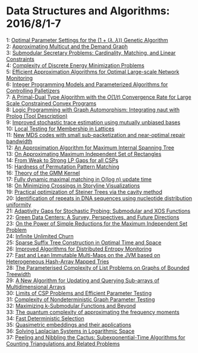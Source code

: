 # Data Structures and Algorithms: 2016/8/1-7  
1: [Optimal Parameter Settings for the $(1+(\lambda, \lambda))$ Genetic  Algorithm](https://doi.org/10.48550/arXiv.1604.01088)  
2: [Approximating Multicut and the Demand Graph](https://doi.org/10.48550/arXiv.1607.07200)  
3: [Submodular Secretary Problems: Cardinality, Matching, and Linear  Constraints](https://doi.org/10.48550/arXiv.1607.08805)  
4: [Complexity of Discrete Energy Minimization Problems](https://doi.org/10.48550/arXiv.1607.08905)  
5: [Efficient Approximation Algorithms for Optimal Large-scale Network  Monitoring](https://doi.org/10.48550/arXiv.1203.0543)  
6: [Integer Programming Models and Parameterized Algorithms for Controlling  Palletizers](https://doi.org/10.48550/arXiv.1509.07278)  
7: [A Primal-Dual Type Algorithm with the $O(1/t)$ Convergence Rate for  Large Scale Constrained Convex Programs](https://doi.org/10.48550/arXiv.1604.02216)  
8: [Logic Programming with Graph Automorphism: Integrating naut with Prolog  (Tool Description)](https://doi.org/10.48550/arXiv.1607.04829)  
9: [Improved stochastic trace estimation using mutually unbiased bases](https://doi.org/10.48550/arXiv.1608.00117)  
10: [Local Testing for Membership in Lattices](https://doi.org/10.48550/arXiv.1608.00180)  
11: [New MDS codes with small sub-packetization and near-optimal repair  bandwidth](https://doi.org/10.48550/arXiv.1608.00191)  
12: [An Approximation Algorithm for Maximum Internal Spanning Tree](https://doi.org/10.48550/arXiv.1608.00196)  
13: [On Approximating Maximum Independent Set of Rectangles](https://doi.org/10.48550/arXiv.1608.00271)  
14: [From Weak to Strong LP Gaps for all CSPs](https://doi.org/10.48550/arXiv.1608.00497)  
15: [Hardness of Permutation Pattern Matching](https://doi.org/10.48550/arXiv.1608.00529)  
16: [Theory of the GMM Kernel](https://doi.org/10.48550/arXiv.1608.00550)  
17: [Fully dynamic maximal matching in O(log n) update time](https://doi.org/10.48550/arXiv.1103.1109)  
18: [On Minimizing Crossings in Storyline Visualizations](https://doi.org/10.48550/arXiv.1509.00442)  
19: [Practical optimization of Steiner Trees via the cavity method](https://doi.org/10.48550/arXiv.1607.03866)  
20: [Identification of repeats in DNA sequences using nucleotide distribution  uniformity](https://doi.org/10.48550/arXiv.1608.00567)  
21: [Adaptivity Gaps for Stochastic Probing: Submodular and XOS Functions](https://doi.org/10.48550/arXiv.1608.00673)  
22: [Green Data Centers: A Survey, Perspectives, and Future Directions](https://doi.org/10.48550/arXiv.1608.00687)  
23: [On the Power of Simple Reductions for the Maximum Independent Set  Problem](https://doi.org/10.48550/arXiv.1608.00724)  
24: [Infinite Unlimited Churn](https://doi.org/10.48550/arXiv.1608.00726)  
25: [Sparse Suffix Tree Construction in Optimal Time and Space](https://doi.org/10.48550/arXiv.1608.00865)  
26: [Improved Algorithms for Distributed Entropy Monitoring](https://doi.org/10.48550/arXiv.1409.4843)  
27: [Fast and Lean Immutable Multi-Maps on the JVM based on Heterogeneous  Hash-Array Mapped Tries](https://doi.org/10.48550/arXiv.1608.01036)  
28: [The Parameterised Complexity of List Problems on Graphs of Bounded  Treewidth](https://doi.org/10.48550/arXiv.1110.4077)  
29: [A New Algorithm for Updating and Querying Sub-arrays of Multidimensional  Arrays](https://doi.org/10.48550/arXiv.1311.6093)  
30: [Limits of CSP Problems and Efficient Parameter Testing](https://doi.org/10.48550/arXiv.1406.3514)  
31: [Complexity of Nondeterministic Graph Parameter Testing](https://doi.org/10.48550/arXiv.1408.3590)  
32: [Maximizing k-Submodular Functions and Beyond](https://doi.org/10.48550/arXiv.1409.1399)  
33: [The quantum complexity of approximating the frequency moments](https://doi.org/10.48550/arXiv.1505.00113)  
34: [Fast Deterministic Selection](https://doi.org/10.48550/arXiv.1606.00484)  
35: [Quasimetric embeddings and their applications](https://doi.org/10.48550/arXiv.1608.01396)  
36: [Solving Laplacian Systems in Logarithmic Space](https://doi.org/10.48550/arXiv.1608.01426)  
37: [Peeling and Nibbling the Cactus: Subexponential-Time Algorithms for  Counting Triangulations and Related Problems](https://doi.org/10.48550/arXiv.1603.07340)  
